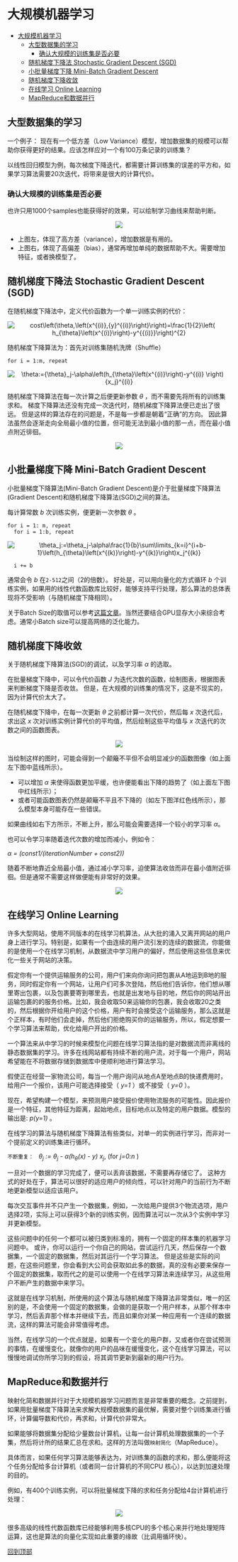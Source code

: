 # 大规模机器学习
<!-- TOC depthFrom:1 depthTo:6 withLinks:1 updateOnSave:1 orderedList:0 -->

- [大规模机器学习](#大规模机器学习)
	- [大型数据集的学习](#大型数据集的学习)
		- [确认大规模的训练集是否必要](#确认大规模的训练集是否必要)
	- [随机梯度下降法 Stochastic Gradient Descent (SGD)](#随机梯度下降法-stochastic-gradient-descent-sgd)
	- [小批量梯度下降 Mini-Batch Gradient Descent](#小批量梯度下降-mini-batch-gradient-descent)
	- [随机梯度下降收敛](#随机梯度下降收敛)
	- [在线学习 Online Learning](#在线学习-online-learning)
	- [MapReduce和数据并行](#MapReduce和数据并行)

<!-- /TOC -->
## 大型数据集的学习

一个例子：
现在有一个低方差（Low Variance）模型，增加数据集的规模可以帮助你获得更好的结果。应该怎样应对一个有100万条记录的训练集？

以线性回归模型为例，每次梯度下降迭代，都需要计算训练集的误差的平方和，如果学习算法需要20次迭代，将带来是很大的计算代价。

### 确认大规模的训练集是否必要

也许只用1000个samples也能获得好的效果，可以绘制学习曲线来帮助判断。

<p align="center">
<img src="https://raw.github.com/fengdu78/Coursera-ML-AndrewNg-Notes/master/images/bdf069136b4b661dd14158496d1d1419.png" />
</p>

* 上图左，体现了高方差（variance），增加数据是有用的。
* 上图右，体现了高偏差（bias），通常再增加单纯的数据帮助不大。需要增加特征，或者换模型了。

## 随机梯度下降法 Stochastic Gradient Descent (SGD)
在随机梯度下降法中，定义代价函数为一个单一训练实例的代价：
<p align="center">
<img src="https://latex.codecogs.com/gif.latex?cost\left(\theta,\left(x^{(i)},{y}^{(i)}\right)\right)=\frac{1}{2}\left(&space;h_{\theta}\left(x^{(i)}\right)-y^{{(i)}}\right)^{2}" title="cost\left(\theta,\left(x^{(i)},{y}^{(i)}\right)\right)=\frac{1}{2}\left( h_{\theta}\left(x^{(i)}\right)-y^{{(i)}}\right)^{2}" />
</p>

随机梯度下降算法为：首先对训练集随机洗牌（Shuffle）

`for i = 1:m, repeat`
<p align="center">
<img src="https://latex.codecogs.com/gif.latex?\theta:={\theta}_j-\alpha\left(h_{\theta}\left(x^{(i)}\right)-y^{(i)}&space;\right){x_j}^{(i)}" title="\theta:={\theta}_j-\alpha\left(h_{\theta}\left(x^{(i)}\right)-y^{(i)} \right){x_j}^{(i)}" />
</p>

随机梯度下降算法在每一次计算之后便更新参数 _θ_ ，而不需要先将所有的训练集求和。
梯度下降算法还没有完成一次迭代时，随机梯度下降算法便已走出了很远。
但是这样的算法存在的问题是，不是每一步都是朝着“正确”的方向。
因此算法虽然会逐渐走向全局最小值的位置，但可能无法到最小值的那一点，而在最小值点附近徘徊。
<p align="center">
<img src="https://raw.github.com/fengdu78/Coursera-ML-AndrewNg-Notes/master/images/9710a69ba509a9dcbca351fccc6e7aae.jpg" />
</p>

## 小批量梯度下降 Mini-Batch Gradient Descent
小批量梯度下降算法(Mini-Batch Gradient Descent)是介于批量梯度下降算法(Gradient Descent)和随机梯度下降算法(SGD)之间的算法。

每计算常数 _b_ 次训练实例，便更新一次参数 _θ_ 。

```
for i = 1: m, repeat
  for i = 1:b, repeat
```
<p align="center">
<img src="https://latex.codecogs.com/gif.latex?\theta_j:=\theta_j-\alpha\frac{1}{b}\sum\limits_{k=i}^{i&plus;b-1}\left(h_{\theta}\left(x^{(k)}\right)-y^{(k)}\right)x_j^{(k)}" title="\theta_j:=\theta_j-\alpha\frac{1}{b}\sum\limits_{k=i}^{i+b-1}\left(h_{\theta}\left(x^{(k)}\right)-y^{(k)}\right)x_j^{(k)}" />
</p>

```
  i += b
```

通常会令 _b_ 在`2-512`之间（2的倍数）。
好处是，可以用向量化的方式循环 _b_ 个训练实例，如果用的线性代数函数库比较好，能够支持平行处理，那么算法的总体表现将不受影响（与随机梯度下降相同）。

关于Batch Size的取值可以参考[这篇文章](https://software.intel.com/en-us/articles/cifar-10-classification-using-intel-optimization-for-tensorflow)。当然还要结合GPU显存大小来综合考虑。通常小Batch size可以提高网络的泛化能力。

## 随机梯度下降收敛
关于随机梯度下降算法(SGD)的调试，以及学习率 _α_ 的选取。

在批量梯度下降中，可以令代价函数 _J_ 为迭代次数的函数，绘制图表，根据图表来判断梯度下降是否收敛。
但是，在大规模的训练集的情况下，这是不现实的，因为计算代价太大了。

在随机梯度下降中，在每一次更新 _θ_ 之前都计算一次代价，然后每 _x_ 次迭代后，求出这 _x_ 次对训练实例计算代价的平均值，然后绘制这些平均值与 _x_ 次迭代的次数之间的函数图表。

<p align="center">
<img src="https://raw.github.com/fengdu78/Coursera-ML-AndrewNg-Notes/master/images/76fb1df50bdf951f4b880fa66489e367.png"/>
</p>

当绘制这样的图时，可能会得到一个颠簸不平但不会明显减少的函数图像（如上面左下图中蓝线所示）。
* 可以增加 _α_ 来使得函数更加平缓，也许便能看出下降的趋势了（如上面左下图中红线所示）；
* 或者可能函数图表仍然是颠簸不平且不下降的（如左下图洋红色线所示），那么模型本身可能存在一些错误。

如果曲线如右下方所示，不断上升，那么可能会需要选择一个较小的学习率 _α_。

也可以令学习率随着迭代次数的增加而减小，例如令：

_α = (const1/(iterationNumber + const2))_

随着不断地靠近全局最小值，通过减小学习率，迫使算法收敛而非在最小值附近徘徊。但是通常不需要这样做便能有非常好的效果。

<p align="center">
<img src="https://raw.github.com/fengdu78/Coursera-ML-AndrewNg-Notes/master/images/f703f371dbb80d22fd5e4aec48aa9fd4.jpg" />
</p>

## 在线学习 Online Learning
许多大型网站，使用不同版本的在线学习机算法，从大批的涌入又离开网站的用户身上进行学习。特别是，如果有一个由连续的用户流引发的连续的数据流，你能做的是使用一个在线学习机制，从数据流中学习用户的偏好，然后使用这些信息来优化一些关于网站的决策。

假定你有一个提供运输服务的公司，用户们来向你询问把包裹从A地运到B地的服务，同时假定你有一个网站，让用户们可多次登陆，然后他们告诉你，他们想从哪里寄出包裹，以及包裹要寄到哪里去，也就是出发地与目的地，然后你的网站开出运输包裹的的服务价格。比如，我会收取50来运输你的包裹，我会收取20之类的，然后根据你开给用户的这个价格，用户有时会接受这个运输服务，那么这就是个正样本，有时他们会走掉，然后他们拒绝购买你的运输服务，所以，假定想要一个学习算法来帮助，优化给用户开出的价格。

一个算法来从中学习的时候来模型化问题在线学习算法指的是对数据流而非离线的静态数据集的学习。许多在线网站都有持续不断的用户流，对于每一个用户，网站希望能在不将数据存储到数据库中便顺利地进行算法学习。

假使正在经营一家物流公司，每当一个用户询问从地点A至地点B的快递费用时，给用户一个报价，该用户可能选择接受（ _y=1_ ）或不接受（ _y=0_ ）。

现在，希望构建一个模型，来预测用户接受报价使用物流服务的可能性。因此报价是一个特征，其他特征为距离，起始地点，目标地点以及特定的用户数据。模型的输出是: _p(y=1)_ 。

在线学习的算法与随机梯度下降算法有些类似，对单一的实例进行学习，而非对一个提前定义的训练集进行循环。

```不断重复： ```
_θ<sub>j</sub> := θ<sub>j</sub> - α(h<sub>θ</sub>(x) - y) x<sub>j</sub>_, (for _j=0:n_ )

一旦对一个数据的学习完成了，便可以丢弃该数据，不需要再存储它了。
这种方式的好处在于，算法可以很好的适应用户的倾向性，可以针对用户的当前行为不断地更新模型以适应该用户。

每次交互事件并不只产生一个数据集，例如，一次给用户提供3个物流选项，用户选择2项，实际上可以获得3个新的训练实例，因而算法可以一次从3个实例中学习并更新模型。

这些问题中的任何一个都可以被归类到标准的，拥有一个固定的样本集的机器学习问题中。
或许，你可以运行一个你自己的网站，尝试运行几天，然后保存一个数据集，一个固定的数据集，然后对其运行一个学习算法。
但是这些是实际的问题，在这些问题里，你会看到大公司会获取如此多的数据，真的没有必要来保存一个固定的数据集，取而代之的是可以使用一个在线学习算法来连续学习，从这些用户不断产生的数据中来学习。

这就是在线学习机制，所使用的这个算法与随机梯度下降算法非常类似，唯一的区别的是，不会使用一个固定的数据集，会做的是获取一个用户样本，从那个样本中学习，然后丢弃那个样本并继续下去，而且如果你对某一种应用有一个连续的数据流，这样的算法可能会非常值得考虑。

当然，在线学习的一个优点就是，如果有一个变化的用户群，又或者你在尝试预测的事情，在缓慢变化，就像你的用户的品味在缓慢变化，这个在线学习算法，可以慢慢地调试你所学习到的假设，将其调节更新到最新的用户行为。

## MapReduce和数据并行
映射化简和数据并行对于大规模机器学习问题而言是非常重要的概念。之前提到，如果用批量梯度下降算法来求解大规模数据集的最优解，需要对整个训练集进行循环，计算偏导数和代价，再求和，计算代价非常大。

如果能够将数据集分配给少量数台计算机，让每一台计算机处理数据集的一个子集，然后将计所的结果汇总在求和。这样的方法叫做`映射简化`（MapReduce）。

具体而言，如果任何学习算法能够表达为，对训练集的函数的求和，那么便能将这个任务分配给多台计算机（或者同一台计算机的不同CPU 核心），以达到加速处理的目的。

例如，有400个训练实例，可以将批量梯度下降的求和任务分配给4台计算机进行处理：

<p align="center">
<img src="https://raw.github.com/fengdu78/Coursera-ML-AndrewNg-Notes/master/images/919eabe903ef585ec7d08f2895551a1f.jpg" />
</p>

很多高级的线性代数函数库已经能够利用多核CPU的多个核心来并行地处理矩阵运算，这也是算法的向量化实现如此重要的缘故（比调用循环快）。

[回到顶部](#大规模机器学习)
